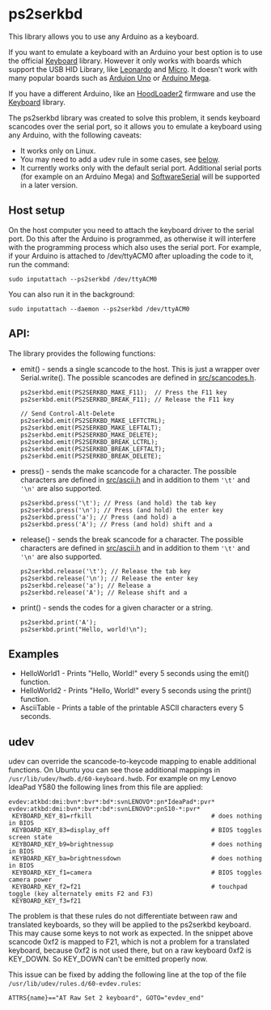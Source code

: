 # ps2serkbd
This library allows you to use any Arduino as a keyboard.

If you want to emulate a keyboard with an Arduino your best option is to use the
official
[Keyboard](https://www.arduino.cc/reference/en/language/functions/usb/keyboard/)
library.  However it only works with boards which support the USB HID Library,
like
[Leonardo](https://www.arduino.cc/en/Main/Arduino_BoardLeonardo) and
[Micro](https://store.arduino.cc/arduino-micro).  It doesn't work with many
popular boards such as
[Arduion Uno](https://store.arduino.cc/arduino-uno-rev3) or
[Arduino Mega](https://store.arduino.cc/arduino-mega-2560-rev3).

If you have a different Arduino, like an
[HoodLoader2](https://github.com/NicoHood/HoodLoader2) firmware and use the
[Keyboard](https://www.arduino.cc/reference/en/language/functions/usb/keyboard/)
library.  

The ps2serkbd library was created to solve this problem, it sends keyboard
scancodes over the serial port, so it allows you to emulate a keyboard using
any Arduino, with the following caveats:
- It works only on Linux.
- You may need to add a udev rule in some cases, see [below](#udev).
- It currently works only with the default serial port.  Additional serial ports
(for example on an Arduino Mega) and
[SoftwareSerial](https://www.arduino.cc/en/Reference/softwareSerial) will be
supported in a later version.

## Host setup
On the host computer you need to attach the keyboard driver to the serial port.
Do this after the Arduino is programmed, as otherwise it will interfere with
the programming process which also uses the serial port.
For example, if your Arduino is attached to /dev/ttyACM0 after uploading the
code to it, run the command:
```
sudo inputattach --ps2serkbd /dev/ttyACM0
```
You can also run it in the background:
```
sudo inputattach --daemon --ps2serkbd /dev/ttyACM0
```

## API:
The library provides the following functions:
- emit() - sends a single scancode to the host.  This is just a wrapper over
  Serial.write().  The possible scancodes are defined in
  [src/scancodes.h](src/scancodes.h).
  ```
  ps2serkbd.emit(PS2SERKBD_MAKE_F11);  // Press the F11 key
  ps2serkbd.emit(PS2SERKBD_BREAK_F11); // Release the F11 key

  // Send Control-Alt-Delete
  ps2serkbd.emit(PS2SERKBD_MAKE_LEFTCTRL);
  ps2serkbd.emit(PS2SERKBD_MAKE_LEFTALT);
  ps2serkbd.emit(PS2SERKBD_MAKE_DELETE);
  ps2serkbd.emit(PS2SERKBD_BREAK_LCTRL);
  ps2serkbd.emit(PS2SERKBD_BREAK_LEFTALT);
  ps2serkbd.emit(PS2SERKBD_BREAK_DELETE);
  ```

- press() - sends the make scancode for a character.  The possible characters
  are defined in [src/ascii.h](src/ascii.h) and in addition to them `'\t'` and
  `'\n'` are also supported.
  ```
  ps2serkbd.press('\t'); // Press (and hold) the tab key
  ps2serkbd.press('\n'); // Press (and hold) the enter key
  ps2serkbd.press('a'); // Press (and hold) a
  ps2serkbd.press('A'); // Press (and hold) shift and a
  ```

- release() - sends the break scancode for a character.  The possible
  characters are defined in [src/ascii.h](src/ascii.h) and in addition to them
  `'\t'` and `'\n'` are also supported.
  ```
  ps2serkbd.release('\t'); // Release the tab key
  ps2serkbd.release('\n'); // Release the enter key
  ps2serkbd.release('a'); // Release a
  ps2serkbd.release('A'); // Release shift and a
  ```
- print() - sends the codes for a given character or a string.
  ```
  ps2serkbd.print('A'); 
  ps2serkbd.print("Hello, world!\n"); 
  ```

## Examples
- HelloWorld1 - Prints "Hello, World!" every 5 seconds using the emit() function.
- HelloWorld2 - Prints "Hello, World!" every 5 seconds using the print()
  function.
- AsciiTable - Prints a table of the printable ASCII characters every 5 seconds.

## udev
udev can override the scancode-to-keycode mapping to enable additional functions.
On Ubuntu you can see those additional mappings in
`/usr/lib/udev/hwdb.d/60-keyboard.hwdb`.  For example on my Lenovo IdeaPad Y580
the following lines from this file are applied:
```
evdev:atkbd:dmi:bvn*:bvr*:bd*:svnLENOVO*:pn*IdeaPad*:pvr*
evdev:atkbd:dmi:bvn*:bvr*:bd*:svnLENOVO*:pnS10-*:pvr*
 KEYBOARD_KEY_81=rfkill                                 # does nothing in BIOS
 KEYBOARD_KEY_83=display_off                            # BIOS toggles screen state
 KEYBOARD_KEY_b9=brightnessup                           # does nothing in BIOS
 KEYBOARD_KEY_ba=brightnessdown                         # does nothing in BIOS
 KEYBOARD_KEY_f1=camera                                 # BIOS toggles camera power
 KEYBOARD_KEY_f2=f21                                    # touchpad toggle (key alternately emits F2 and F3)
 KEYBOARD_KEY_f3=f21
```

The problem is that these rules do not differentiate between raw and translated
keyboards, so they will be applied to the ps2serkbd keyboard.  This may cause some
keys to not work as expected.  In the snippet above scancode 0xf2  is mapped to
F21, which is not a problem for a translated keyboard, because 0xf2 is not used
there, but on a raw keyboard 0xf2 is KEY_DOWN.  So KEY_DOWN can't be emitted
properly now.

This issue can be fixed by adding the following line at the top of the file
`/usr/lib/udev/rules.d/60-evdev.rules`:
```
ATTRS{name}=="AT Raw Set 2 keyboard", GOTO="evdev_end"
```
